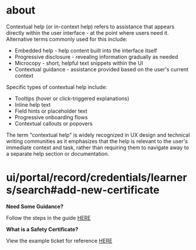 # about

Contextual help (or in-context help) refers to assistance that appears directly within the user interface - at the point where users need it. Alternative terms commonly used for this include:

- Embedded help - help content built into the interface itself
- Progressive disclosure - revealing information gradually as needed
- Microcopy - short, helpful text snippets within the UI
- Contextual guidance - assistance provided based on the user's current context

Specific types of contextual help include:

- Tooltips (hover or click-triggered explanations)
- Inline help text
- Field hints or placeholder text
- Progressive onboarding flows
- Contextual callouts or popovers

The term "contextual help" is widely recognized in UX design and technical writing communities as it emphasizes that the help is relevant to the user's immediate context and task, rather than requiring them to navigate away to a separate help section or documentation.

# ui/portal/record/credentials/learners/search#add-new-certificate

**Need Some Guidance?**

Follow the steps in the guide <a target="_blank" href="https://hub.cmds.app/lobby/docs/guides/safety-certificate-upload/learner.pdf">HERE</a>

**What is a Safety Certificate?**

View the example ticket for reference <a target="_blank" href="https://hub.cmds.app/lobby/docs/guides/safety-certificate-upload/example.pdf">HERE</a>
